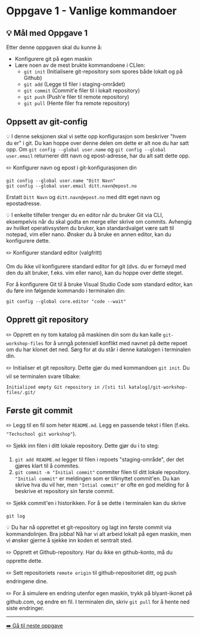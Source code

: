 # Oppgave 1 - Vanlige kommandoer

## :bulb: Mål med Oppgave 1

Etter denne oppgaven skal du kunne å:

- Konfigurere git på egen maskin
- Lære noen av de mest brukte kommandoene i CLIen:
  - `git init` (Initialisere git-repository som spores både lokalt og på Github)
  - `git add` (Legge til filer i staging-området)
  - `git commit` (Commit'e filer til i lokalt repository)
  - `git push` (Push'e filer til remote repository)
  - `git pull` (Hente filer fra remote repository)

## Oppsett av git-config

:bulb: I denne seksjonen skal vi sette opp konfigurasjon som beskriver "hvem du er" i git. Du kan hoppe over denne delen om dette er alt noe du har satt opp. Om `git config --global user.name` og `git config --global user.email` returnerer ditt navn og epost-adresse, har du alt satt dette opp.

:pencil2: Konfigurer navn og epost i git-konfigurasjonen din

```
git config --global user.name "Ditt Navn"
git config --global user.email ditt.navn@epost.no
```

Erstatt `Ditt Navn` og `ditt.navn@epost.no` med ditt eget navn og epostadresse.

:bulb: I enkelte tilfeller trenger du en editor når du bruker Git via CLI, eksempelvis når du skal godta en merge eller skrive om commits. Avhengig av hvilket operativsystem du bruker, kan standardvalget være satt til notepad, vim eller nano. Ønsker du å bruke en annen editor, kan du konfigurere dette.

:pencil2: Konfigurer standard editor (valgfritt)

Om du ikke vil konfigurere standard editor for git (dvs. du er fornøyd med den du alt bruker, f.eks. vim eller nano), kan du hoppe over dette steget.

For å konfigurere Git til å bruke Visual Studio Code som standard editor, kan du føre inn følgende kommando i terminalen din:

```
git config --global core.editor "code --wait"
```

## Opprett git repository

:pencil2: Opprett en ny tom katalog på maskinen din som du kan kalle `git-workshop-files` for å unngå potensiell konflikt med navnet på dette repoet om du har klonet det ned. Sørg for at du står i denne katalogen i terminalen din.

:pencil2: Initialiser et git repository. Dette gjør du med kommandoen `git init`.
Du vil se terminalen svare tilbake:

```
Initialized empty Git repository in /[sti til katalog]/git-workshop-files/.git/
```

## Første git commit

:pencil2: Legg til en fil som heter `README.md`. Legg en passende tekst i filen (f.eks. `"Techschool git workshop"`).

:pencil2: Sjekk inn filen i ditt lokale repository. Dette gjør du i to steg:

1. `git add README.md` legger til filen i repoets "staging-område", der det gjøres klart til å commites.
2. `git commit -m "Initial commit"` commiter filen til ditt lokale repository. `"Initial commit"` er meldingen som er tilknyttet commit'en. Du kan skrive hva du vil her, men `"Intial commit"` er ofte en god melding for å beskrive et repository sin første commit.

:pencil2: Sjekk commit'en i historikken. For å se dette i terminalen kan du skrive

```
git log
```

:bulb: Du har nå opprettet et git-repository og lagt inn første commit via kommandolinjen. Bra jobba! Nå har vi alt arbeid lokalt på egen maskin, men vi ønsker gjerne å sjekke inn koden et sentralt sted.

:pencil2: Opprett et Github-repository. Har du ikke en github-konto, må du opprette dette.

:pencil2: Sett repositoriets `remote origin` til github-repositoriet ditt, og push endringene dine.

:pencil2: For å simulere en endring utenfor egen maskin, trykk på blyant-ikonet på github.com, og endre en fil. I terminalen din, skriv `git pull` for å hente ned siste endringer.

---

[:arrow_right: Gå til neste oppgave](../oppgave-2/README.md)
